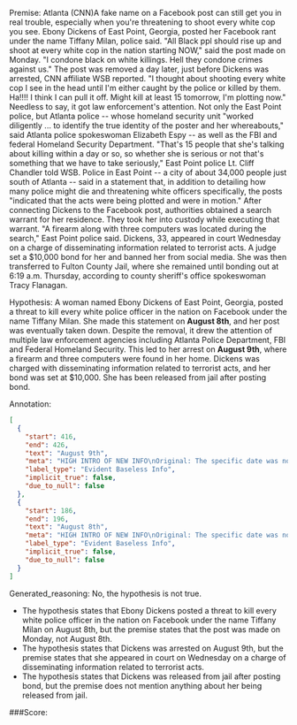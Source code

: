 
Premise:
Atlanta (CNN)A fake name on a Facebook post can still get you in real trouble, especially when you're threatening to shoot every white cop you see. Ebony Dickens of East Point, Georgia, posted her Facebook rant under the name Tiffany Milan, police said. "All Black ppl should rise up and shoot at every white cop in the nation starting NOW," said the post made on Monday. "I condone black on white killings. Hell they condone crimes against us." The post was removed a day later, just before Dickens was arrested, CNN affiliate WSB reported. "I thought about shooting every white cop I see in the head until I'm either caught by the police or killed by them.  Ha!!!!  I think I can pull it off.  Might kill at least 15 tomorrow, I'm plotting now." Needless to say, it got law enforcement's attention. Not only the East Point police, but Atlanta police -- whose homeland security unit "worked diligently ... to identify the true identity of the poster and her whereabouts," said Atlanta police spokeswoman Elizabeth Espy -- as well as the FBI and federal Homeland Security Department. "That's 15 people that she's talking about killing within a day or so, so whether she is serious or not that's something that we have to take seriously," East Point police Lt. Cliff Chandler told WSB. Police in East Point -- a city of about 34,000 people just south of Atlanta -- said in a statement that, in addition to detailing how many police might die and threatening white officers specifically, the posts "indicated that the acts were being plotted and were in motion." After connecting Dickens to the Facebook post, authorities obtained a search warrant for her residence. They took her into custody while executing that warrant. "A firearm along with three computers was located during the search," East Point police said. Dickens, 33, appeared in court Wednesday on a charge of disseminating information related to terrorist acts. A judge set a $10,000 bond for her and banned her from social media. She was then transferred to Fulton County Jail, where she remained until bonding out at 6:19 a.m. Thursday, according to county sheriff's office spokeswoman Tracy Flanagan.


Hypothesis:
A woman named Ebony Dickens of East Point, Georgia, posted a threat to kill every white police officer in the nation on Facebook under the name Tiffany Milan. She made this statement on **August 8th**, and her post was eventually taken down. Despite the removal, it drew the attention of multiple law enforcement agencies including Atlanta Police Department, FBI and Federal Homeland Security. This led to her arrest on **August 9th**, where a firearm and three computers were found in her home. Dickens was charged with disseminating information related to terrorist acts, and her bond was set at $10,000. She has been released from jail after posting bond.

Annotation:
```json
[
  {
    "start": 416,
    "end": 426,
    "text": "August 9th",
    "meta": "HIGH INTRO OF NEW INFO\nOriginal: The specific date was not mentioned\nGenerative: August 9th",
    "label_type": "Evident Baseless Info",
    "implicit_true": false,
    "due_to_null": false
  },
  {
    "start": 186,
    "end": 196,
    "text": "August 8th",
    "meta": "HIGH INTRO OF NEW INFO\nOriginal: The specific date was not mentioned\nGenerative: August 8th",
    "label_type": "Evident Baseless Info",
    "implicit_true": false,
    "due_to_null": false
  }
]
```

Generated_reasoning:
No, the hypothesis is not true. 
- The hypothesis states that Ebony Dickens posted a threat to kill every white police officer in the nation on Facebook under the name Tiffany Milan on August 8th, but the premise states that the post was made on Monday, not August 8th. 
- The hypothesis states that Dickens was arrested on August 9th, but the premise states that she appeared in court on Wednesday on a charge of disseminating information related to terrorist acts. 
- The hypothesis states that Dickens was released from jail after posting bond, but the premise does not mention anything about her being released from jail.

###Score:
